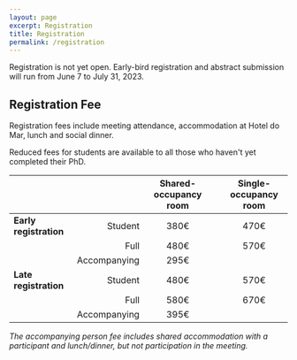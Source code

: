 ```yaml
---
layout: page
excerpt: Registration
title: Registration
permalink: /registration
---
```


Registration is not yet open. Early-bird registration and abstract submission will run from June 7 to July 31, 2023.

## Registration Fee

Registration fees include meeting attendance, accommodation at Hotel do Mar, lunch and social dinner.

Reduced fees for students are available to all those who haven't yet completed their PhD.

|                        |              | Shared-occupancy room |   | Single-occupancy room |
|------------------------|-------------:|:---------------------:|:-:|:---------------------:|
| **Early registration** |      Student |          380€         |   |          470€         |
|                        |         Full |          480€         |   |          570€         |
|                        | Accompanying |          295€         |   |                       |
| **Late registration**  |      Student |          480€         |   |          570€         |
|                        |         Full |          580€         |   |          670€         |
|                        | Accompanying |          395€         |   |                       |

_The accompanying person fee includes shared accommodation with a participant and lunch/dinner,
but not participation in the meeting._



